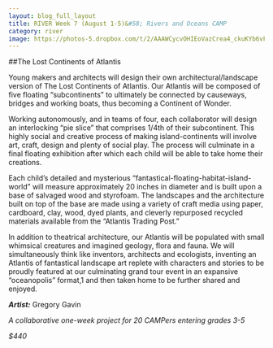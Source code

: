 ```yaml
---
layout: blog_full_layout
title: RIVER Week 7 (August 1-5)&#58; Rivers and Oceans CAMP
category: river
image: https://photos-5.dropbox.com/t/2/AAAWCycvOHIEoVazCrea4_ckuKYb6vFp2471n_xpZzkBQg/12/96179569/jpeg/32x32/1/_/1/2/IMG_1593.JPG/EPPnz0oY5rYBIAIoAg/ejyv-4L3xs8zAeHbtbM5FwsTBlZWx5yksk9THTt-tEY?size=1024x768&size_mode=3
---
```


##The Lost Continents of Atlantis

Young makers and architects will design their own architectural/landscape version of The Lost Continents of Atlantis. Our Atlantis will be composed of five floating “subcontinents” to ultimately be connected by causeways, bridges and working boats, thus becoming a Continent of Wonder. 

Working autonomously, and in teams of four, each collaborator will design an interlocking “pie slice” that comprises 1/4th of their subcontinent. This highly social and creative process of making island-continents will involve art, craft, design and plenty of social play. The process will culminate in a final floating exhibition after which each child will be able to take home their creations.

Each child’s detailed and mysterious “fantastical-floating-habitat-island-world” will measure approximately 20 inches in diameter and is built upon a base of salvaged wood and styrofoam. The landscapes and the architecture built on top of the base are made using a variety of craft media using paper, cardboard, clay, wood, dyed plants, and cleverly repurposed recycled materials available from the “Atlantis Trading Post.” 

In addition to theatrical architecture, our Atlantis will be populated with small whimsical creatures and imagined geology, flora and fauna. We will simultaneously think like inventors, architects and ecologists, inventing an Atlantis of fantastical landscape art replete with characters and stories to be proudly featured at our culminating grand tour event in an expansive “oceanopolis” format,1 and then taken home to be further shared and enjoyed.

**_Artist:_** Gregory Gavin

*A collaborative one-week project for 20 CAMPers entering grades 3-5*

_$440_
